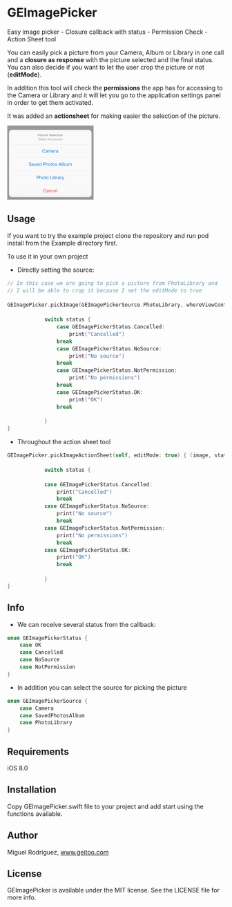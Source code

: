 # GEImagePicker
Easy image picker - Closure callback with status - Permission Check - Action Sheet tool

You can easily pick a picture from your Camera, Album or Library in one call and a **closure as response** with the picture selected and the final status. You can also decide if you want to let the user crop the picture or not (**editMode**).

In addition this tool will check the **permissions** the app has for accessing to the Camera or Library and it will let you go to the application settings panel in order to get them activated.

It was added an **actionsheet** for making easier the selection of the picture.

![ActionSheet](Resources/action_sheet.png)

## Usage
If you want to try the example project clone the repository and run pod install from the Example directory first.

To use it in your own project

* Directly setting the source:

```swift
// In this case we are going to pick a picture from PhotoLibrary and
// I will be able to crop it because I set the editMode to true

GEImagePicker.pickImage(GEImagePickerSource.PhotoLibrary, whereViewController: self, editMode: true) { (image, status) -> () in
            
            switch status {
                case GEImagePickerStatus.Cancelled:
                    print("Cancelled")
                break
                case GEImagePickerStatus.NoSource:
                    print("No source")
                break
                case GEImagePickerStatus.NotPermission:
                    print("No permissions")
                break
                case GEImagePickerStatus.OK:
                    print("OK")
                break
                
            }
}
```

* Throughout the action sheet tool

```swift
GEImagePicker.pickImageActionSheet(self, editMode: true) { (image, status) -> () in
            
            switch status {
                
            case GEImagePickerStatus.Cancelled:
                print("Cancelled")
                break
            case GEImagePickerStatus.NoSource:
                print("No source")
                break
            case GEImagePickerStatus.NotPermission:
                print("No permissions")
                break
            case GEImagePickerStatus.OK:
                print("OK")
                break
                
            }
}

```

## Info
* We can receive several status from the callback:

```swift
enum GEImagePickerStatus {
    case OK
    case Cancelled
    case NoSource
    case NotPermission
}
```

* In addition you can select the source for picking the picture

```swift
enum GEImagePickerSource {
    case Camera
    case SavedPhotosAlbum
    case PhotoLibrary
}
```


## Requirements

iOS 8.0

## Installation
Copy GEImagePicker.swift file to your project and add start using the functions available.

## Author

Miguel Rodríguez, www.geitoo.com

## License

GEImagePicker is available under the MIT license. See the LICENSE file for more info.
